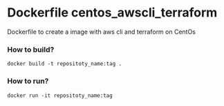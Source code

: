 # Dockerfile centos_awscli_terraform
Dockerfile to create a image with aws cli and terraform on CentOs

### How to build?
```shell
docker build -t repositoty_name:tag .
```
### How to run?
```shell
docker run -it repositoty_name:tag
```
